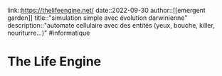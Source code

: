 link::https://thelifeengine.net/
date::2022-09-30
author::[[emergent garden]]
title::"simulation simple avec évolution darwinienne"
description::"automate cellulaire avec des entités (yeux, bouche, killer, nouriturre...)"
#informatique 
# The Life Engine


